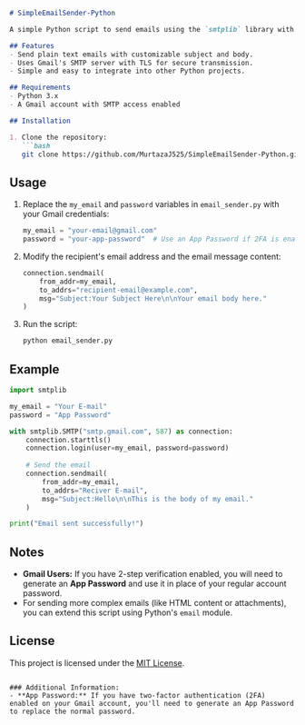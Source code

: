 
```markdown
# SimpleEmailSender-Python

A simple Python script to send emails using the `smtplib` library with Gmail's SMTP server. This project demonstrates how to send plain text emails using secure SMTP connections with TLS encryption. Perfect for automating email tasks, sending notifications, or testing email setups.

## Features
- Send plain text emails with customizable subject and body.
- Uses Gmail's SMTP server with TLS for secure transmission.
- Simple and easy to integrate into other Python projects.

## Requirements
- Python 3.x
- A Gmail account with SMTP access enabled

## Installation

1. Clone the repository:
   ```bash
   git clone https://github.com/MurtazaJ525/SimpleEmailSender-Python.git
   ```


## Usage

1. Replace the `my_email` and `password` variables in `email_sender.py` with your Gmail credentials:
   ```python
   my_email = "your-email@gmail.com"
   password = "your-app-password"  # Use an App Password if 2FA is enabled on your account
   ```

2. Modify the recipient's email address and the email message content:
   ```python
   connection.sendmail(
       from_addr=my_email,
       to_addrs="recipient-email@example.com",
       msg="Subject:Your Subject Here\n\nYour email body here."
   )
   ```

3. Run the script:
   ```bash
   python email_sender.py
   ```

## Example

```python
import smtplib

my_email = "Your E-mail"
password = "App Password"

with smtplib.SMTP("smtp.gmail.com", 587) as connection:
    connection.starttls()
    connection.login(user=my_email, password=password)
    
    # Send the email
    connection.sendmail(
        from_addr=my_email,
        to_addrs="Reciver E-mail",
        msg="Subject:Hello\n\nThis is the body of my email."
    )

print("Email sent successfully!")
```

## Notes
- **Gmail Users:** If you have 2-step verification enabled, you will need to generate an **App Password** and use it in place of your regular account password.
- For sending more complex emails (like HTML content or attachments), you can extend this script using Python's `email` module.

## License
This project is licensed under the [MIT License](LICENSE).

```

### Additional Information:
- **App Password:** If you have two-factor authentication (2FA) enabled on your Gmail account, you'll need to generate an App Password to replace the normal password.
